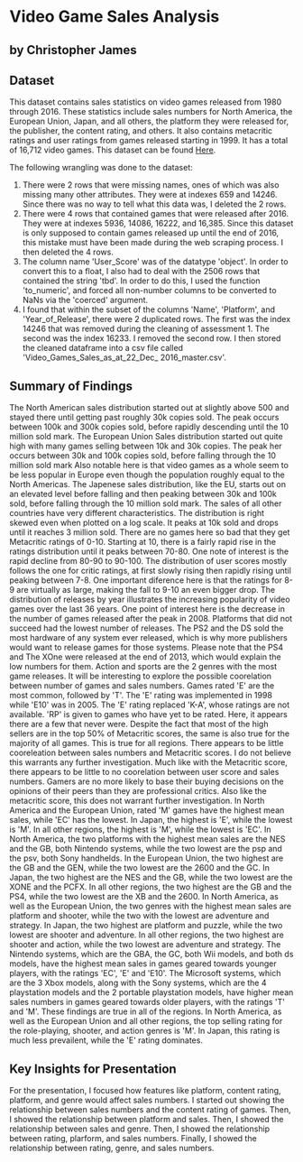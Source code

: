 # Video Game Sales Analysis
## by Christopher James


## Dataset

This dataset contains sales statistics on video games released from 1980 through 2016. These statistics include sales numbers for North America, the European Union, Japan, and all others, the platform they were released for, the publisher, the content rating, and others. It also contains metacritic ratings and user ratings from games released starting in 1999. It has a total of 16,712 video games. This dataset can be found [Here](https://www.kaggle.com/rush4ratio/video-game-sales-with-ratings).

The following wrangling was done to the dataset:
1. There were 2 rows that were missing names, ones of which was also missing many other attributes. They were at indexes 659 and 14246. Since there was no way to tell what this data was, I deleted the 2 rows.
2. There were 4 rows that contained games that were released after 2016. They were at indexes 5936, 14086, 16222, and 16,385.  Since this dataset is only supposed to contain games released up until the end of 2016, this mistake must have been made during the web scraping process. I then deleted the 4 rows.
3. The column name 'User_Score' was of the datatype 'object'. In order to convert this to a float, I also had to deal with the 2506 rows that contained the string 'tbd'. In order to do this, I used the function 'to_numeric', and forced all non-number columns to be converted to NaNs via the 'coerced' argument.
4. I found that within the subset of the columns 'Name', 'Platform', and 'Year_of_Release', there were 2 duplicated rows. The first was the index 14246 that was removed during the cleaning of assessment 1. The second was the index 16233. I removed the second row.
I then stored the cleaned dataframe into a csv file called 'Video_Games_Sales_as_at_22_Dec_ 2016_master.csv'.



## Summary of Findings

The North American sales distribution started out at slightly above 500 and stayed there until getting past roughly 30k copies sold. The peak occurs between 100k and 300k copies sold, before rapidly descending until the 10 million sold mark.
The European Union Sales distribution started out quite high with many games selling between 10k and 30k copies. The peak her occurs between 30k and 100k copies sold, before falling through the 10 million sold mark Also notable here is that video games as a whole seem to be less popular in Europe even though the population roughly equal to the North Americas.
The Japenese sales distribution, like the EU, starts out on an elevated level before falling and then peaking between 30k and 100k sold, before falling through the 10 million sold mark.
The sales of all other countries have very different characteristics. The distribution is right skewed even when plotted on a log scale. It peaks at 10k sold and drops until it reaches 3 million sold.
There are no games here so bad that they get Metacritic ratings of 0-10. Starting at 10, there is a fairly rapid rise in the ratings distribution until it peaks between 70-80. One note of interest is the rapid decline from 80-90 to 90-100.
The distribution of user scores mostly follows the one for critic ratings, at first slowly rising then rapidly rising until peaking between 7-8. One important diference here is that the ratings for 8-9 are virtually as large, making the fall to 9-10 an even bigger drop.
The distribution of releases by year illustrates the increasing popularity of video games over the last 36 years. One point of interest here is the decrease in the number of games released after the peak in 2008.
Platforms that did not succeed had the lowest number of releases. The PS2 and the DS sold the most hardware of any system ever released, which is why more publishers would want to release games for those systems. Please note that the PS4 and The XOne were released at the end of 2013, which would explain the low numbers for them.
Action and sports are the 2 genres with the most game releases. It will be interesting to explore the possible coorelation between number of games and sales numbers.
Games rated 'E' are the most common, followed by 'T'. The 'E' rating was implemented in 1998 while 'E10' was in 2005. The 'E' rating replaced 'K-A', whose ratings are not available. 'RP' is given to games who have yet to be rated. Here, it appears there are a few that never were.
Despite the fact that most of the high sellers are in the top 50% of Metacritic scores, the same is also true for the majority of all games. This is true for all regions. There appears to be little cooreleation between sales numbers and Metacritic scores. I do not believe this warrants any further investigation.
Much like with the Metacritic score, there appears to be little to no coorelation between user score and sales numbers. Gamers are no more likely to base their buying decisions on the opinions of their peers than they are professional critics. Also like the metacritic score, this does not warrant further investigation.
In North America and the European Union, rated 'M' games have the highest mean sales, while 'EC' has the lowest. In Japan, the highest is 'E', while the lowest is 'M'. In all other regions, the highest is 'M', while the lowest is 'EC'.
In North America, the two platforms with the highest mean sales are the NES and the GB, both Nintendo systems, while the two lowest are the psp and the psv, both Sony handhelds. In the European Union, the two highest are the GB and the GEN, while the two lowest are the 2600 and the GC. In Japan, the two highest are the NES and the GB, while the two lowest are the XONE and the PCFX. In all other regions, the two highest are the GB and the PS4, while the two lowest are the XB and the 2600.
In North America, as well as the European Union, the two genres with the highest mean sales are platform and shooter, while the two with the lowest are adventure and strategy. In Japan, the two highest are platform and puzzle, while the two lowest are shooter and adventure. In all other regions, the two highest are shooter and action, while the two lowest are adventure and strategy.
The Nintendo systems, which are the GBA, the GC, both Wii models, and both ds models, have the highest mean sales in games geared towards younger players, with the ratings 'EC', 'E' and 'E10'. The Microsoft systems, which are the 3 Xbox models, along with the Sony systems, which are the 4 playstation models and the 2 portable playstation models, have higher mean sales numbers in games geared towards older players, with the ratings 'T' and 'M'. These findings are true in all of the regions.
In North America, as well as the European Union and all other regions, the top selling rating for the role-playing, shooter, and action genres is 'M'. In Japan, this rating is much less prevailent, while the 'E' rating dominates.




## Key Insights for Presentation

For the presentation, I focused how features like platform, content rating, platform, and genre would affect sales numbers. I started out showing the relationship between sales numbers and the content rating of games. Then, I showed the relationship between platform and sales. Then, I showed the relationship between sales and genre. Then, I showed the relationship between rating, plarform, and sales numbers. Finally, I showed the relationship between rating, genre, and sales numbers.